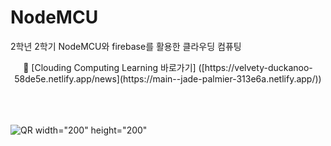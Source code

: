 # NodeMCU
2학년 2학기 NodeMCU와 firebase를 활용한 클라우딩 컴퓨팅
<div align="center"">
🔗 [Clouding Computing Learning 바로가기]  ([https://velvety-duckanoo-58de5e.netlify.app/news](https://main--jade-palmier-313e6a.netlify.app/))
</div>
<br>
<br>
<br>

![QR](https://github.com/whiteDwarff/NodeMCU/assets/115057117/d2c3c423-7f41-4a31-8e41-8129bf87e2dc)  width="200" height="200"
